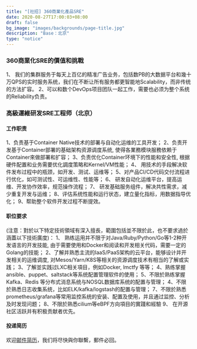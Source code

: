 ```yaml
---
title: "[社招] 360商業化產品SRE"
date: 2020-08-27T17:00:03+08:00
draft: false
bg_image: "images/backgrounds/page-title.jpg"
description: "Base：北京"
type: "notice"
---
```


### 360商業化SRE的價值和挑戰

1、 我们的集群服务于每天上百亿的精准广告业务，包括数PB的大数据平台和幾十万QPS的实时服务系统，我们在不断让所有服务都更智能地Scalability，而非传统的方法扩容。
2、可以和数个DevOps项目团队一起工作，需要也必须为整个系统的Reliability负责。

### 高級運維研发SRE工程师（北京）

#### 工作职责

1、负责基于Container Native技术的部署与自动化运维的工具开发；
2、负责开发基于Container部署的基础架构资源调度系统, 使得各業務模块服務依赖于Container來做部署和扩容；
3、负责优化Container环境下的性能和安全性, 根据硬件配置和业务需要优化調度策略和Kernel/VM性能；
4、 用技术的手段解决软件发布过程中的瓶颈，如开发、测试、运维等；
5、对产品CI/CD代码交付流程进行优化，如可测试性、可运维性、性能等；
6、 研发自动化运维平台，提高运维、开发协作效率，规范操作流程；
7、 研发基础服务组件，解决共性需求，减少重复开发与运维；
8、评估系统性能和运行状态，建立量化指标，用数据指导优化；
9、帮助整个软件开发过程不断提效。

#### 职位要求

(注意：對於以下特定技術領域有深入擅長，範圍包括並不限於此，也不要求過於涵蓋以下技術廣度)：
1、 熟练运用并不限于对Java/Ruby/Python/Go等1-2种开发语言的开发技能, 由于需要使用和Docker和阅读和开发相关代码，需要一定的Golang的技能；
2、了解并熟悉主流的IaaS/PaaS架构的云平台，能够设计并开发相关的运维调度, 对Mesos/Yarn/K8S等相关的资源调度技术有相当的了解或实践；
3、了解並实践过LXC相关項目，例如Docker, lmctfy 等等；
4、熟练掌握 ansible、puppet、saltstack等系统配置管理软件的使用；
5、不限於熟练掌握Kafka、Redis 等分布式消息系统与NOSQL数据库系统的配置与管理；
4、不限於熟悉日志收集系统，比如ELK/kafka/logstash的配置与管理；
7、不限於熟悉prometheus/grafana等常用监控系统的安装、配置及使用，并且通过监控、分析及时发现问题；
8、不限於熟悉cilium等eBPF方向項目的實踐和經驗
9、 在开源社区活跃并有积极贡献者优先。



#### 投递简历

欢迎[邮件简历](mailto:zhangye-sal@360.cn)，我们将尽快與你聯繫，郵件必回。

